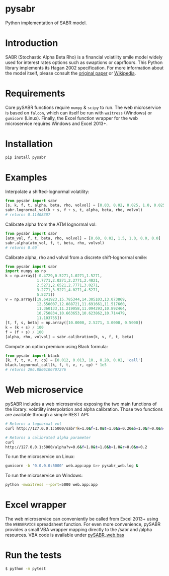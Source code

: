 # pysabr
Python implementation of SABR model.

# Introduction
SABR (Stochastic Alpha Beta Rho) is a financial volatility smile model widely used for interest rates options such as swaptions or cap/floors. This Python library implements its Hagan 2002 specification. For more information about the model itself, please consult the [original paper](./doc/Hagan%20-%20Managing%20Smile%20Risk%20-%202002.pdf) or [Wikipedia](https://en.wikipedia.org/wiki/SABR_volatility_model).

# Requirements
Core pySABR functions require `numpy` & `scipy` to run. The web microservice is based on `falcon`, which can itself be run with `waitress` (Windows) or `gunicorn` (Linux). Finally, the Excel function wrapper for the web microservice requires Windows and Excel 2013+.

# Installation
```bash
pip install pysabr

```

# Examples

Interpolate a shifted-lognormal volatility:
```Python
from pysabr import sabr
[s, k, f, t, alpha, beta, rho, volvol] = [0.03, 0.02, 0.025, 1.0, 0.025, 0.50, -0.24, 0.29]
sabr.lognormal_vol(k + s, f + s, t, alpha, beta, rho, volvol)
# returns 0.11408307
```

Calibrate alpha from the ATM lognormal vol:
```Python
from pysabr import sabr
[atm_vol, f, t, beta, rho, volvol] = [0.60, 0.02, 1.5, 1.0, 0.0, 0.0]
sabr.alpha(atm_vol, f, t, beta, rho, volvol)
# returns 0.60
```

Calibrate alpha, rho and volvol from a discrete shift-lognormal smile:
```Python
from pysabr import sabr
import numpy as np
k = np.array([-0.4729,0.5271,1.0271,1.5271,
              1.7771,2.0271,2.2771,2.4021,
              2.5271,2.6521,2.7771,3.0271,
              3.2771,3.5271,4.0271,4.5271,
              5.5271])
v = np.array([19.641923,15.785344,14.305103,13.073869,
              12.550007,12.088721,11.691661,11.517660,
              11.360133,11.219058,11.094293,10.892464,
              10.750834,10.663653,10.623862,10.714479,
              11.103755])
[t, f, s, beta] = np.array([10.0000, 2.5271, 3.0000, 0.5000])
k = (k + s) / 100
f = (f + s) / 100
[alpha, rho, volvol] = sabr.calibration(k, v, f, t, beta)
```

Compute an option premium using Black formula:
```Python
from pysabr import black
[k, f, t, v, r, cp] = [0.012, 0.013, 10., 0.20, 0.02, 'call']
black.lognormal_call(k, f, t, v, r, cp) * 1e5
# returns 296.8806106707276
```

# Web microservice

pySABR includes a web microservice exposing the two main functions of the library: volatility interpolation and alpha calibration. Those two
functions are available through a simple REST API:

```bash
# Returns a lognormal vol
curl http://127.0.0.1:5000/sabr?k=1.0&f=1.0&t=1.0&a=0.20&b=1.0&r=0.0&n=0.2

# Returns a calibrated alpha parameter
curl
http://127.0.0.1:5000/alpha?v=0.6&f=1.0&t=1.0&b=1.0&r=0.0&n=0.2
```

To run the microservice on Linux:
```bash
gunicorn -b '0.0.0.0:5000' web.app:app &>> pysabr_web.log &
```

To run the microservice on Windows:
```bash
python -mwaitress --port=5000 web.app:app
```

# Excel wrapper

The web microservice can conveniently be called from Excel 2013+ using the ```WEBSERVICE``` spreadsheet function. For even more convenience, pySABR provides a small VBA wrapper mapping directly to the /sabr and /alpha resources. VBA code is available under [pySABR_web.bas](./web/pySABR_web.bas)


# Run the tests
```bash
$ python -m pytest
```
